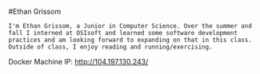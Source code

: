 #Ethan Grissom

```I'm Ethan Grissom, a Junior in Computer Science. Over the summer and fall I interned at OSIsoft and learned some software development practices and am looking forward to expanding on that in this class. Outside of class, I enjoy reading and running/exercising.```

Docker Machine IP: http://104.197.130.243/
